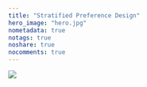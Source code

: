 ```yaml
---
title: "Stratified Preference Design"
hero_image: "hero.jpg"
nometadata: true
notags: true
noshare: true
nocomments: true
---
```


![](/img/strat-figure1.png)
